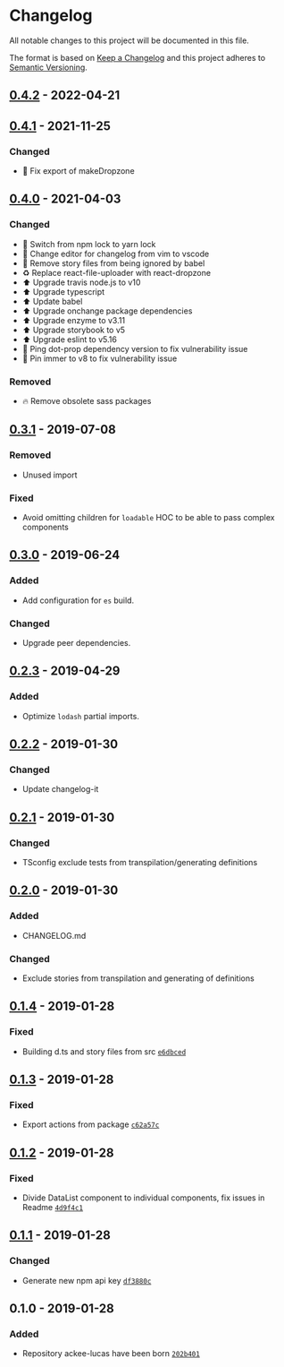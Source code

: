 # Changelog

All notable changes to this project will be documented in this file.

The format is based on [Keep a Changelog](http://keepachangelog.com/en/1.0.0/)
and this project adheres to [Semantic Versioning](http://semver.org/spec/v2.0.0.html).

## [0.4.2] - 2022-04-21

## [0.4.1] - 2021-11-25
### Changed
- 🐛 Fix export of makeDropzone

## [0.4.0] - 2021-04-03
### Changed
- 🔨 Switch from npm lock to yarn lock
- 🔧 Change editor for changelog from vim to vscode
- 🔧 Remove story files from being ignored by babel
- ♻️ Replace react-file-uploader with react-dropzone
- ⬆️ Upgrade travis node.js to v10
- ⬆️ Upgrade typescript
- ⬆️ Update babel
- ⬆️ Upgrade onchange package dependencies
- ⬆️ Upgrade enzyme to v3.11
- ⬆️ Upgrade storybook to v5
- ⬆️ Upgrade eslint to v5.16
- 📌 Ping dot-prop dependency version to fix vulnerability issue
- 📌 Pin immer to v8 to fix vulnerability issue

### Removed
- 🔥 Remove obsolete sass packages

## [0.3.1] - 2019-07-08
### Removed
- Unused import

### Fixed
- Avoid omitting children for `loadable` HOC to be able to pass complex components

## [0.3.0] - 2019-06-24
### Added
- Add configuration for `es` build.

### Changed
- Upgrade peer dependencies.

## [0.2.3] - 2019-04-29
### Added
- Optimize `lodash` partial imports.

## [0.2.2] - 2019-01-30
### Changed
- Update changelog-it

## [0.2.1] - 2019-01-30
### Changed
- TSconfig exclude tests from transpilation/generating definitions

## [0.2.0] - 2019-01-30
### Added
- CHANGELOG.md

### Changed
- Exclude stories from transpilation and generating of definitions

## [0.1.4] - 2019-01-28
### Fixed
- Building d.ts and story files from src [`e6dbced`](https://github.com/AckeeCZ/lucas/commit/e6dbcedeff28d5bf890fa13f6a80e83b791cb04f)

## [0.1.3] - 2019-01-28
### Fixed
- Export actions from package [`c62a57c`](https://github.com/AckeeCZ/lucas/commit/c62a57cf4a6c12aba801c92f621b6012cd5bd522)

## [0.1.2] - 2019-01-28
### Fixed
- Divide DataList component to individual components, fix issues in Readme [`4d9f4c1`](https://github.com/AckeeCZ/lucas/commit/4d9f4c124c7cc7354fb8cf8f20cfffd89b23c175)

## [0.1.1] - 2019-01-28
### Changed
- Generate new npm api key [`df3880c`](https://github.com/AckeeCZ/lucas/commit/df3880c29de0f452b2f86e286d40243db56897f9)

## 0.1.0 - 2019-01-28
### Added
- Repository ackee-lucas have been born [`202b401`](https://github.com/AckeeCZ/lucas/commit/202b4014cfbf593e85669ba4983a4e29b361ec3e)

[0.4.2]: https://github.com/AckeeCZ/lucas/compare/v0.4.1...v0.4.2
[0.4.1]: https://github.com/AckeeCZ/lucas/compare/v0.4.0...v0.4.1
[0.4.0]: https://github.com/AckeeCZ/lucas/compare/v0.3.1...v0.4.0
[0.3.1]: https://github.com/AckeeCZ/lucas/compare/v0.3.0...v0.3.1
[0.3.0]: https://github.com/AckeeCZ/lucas/compare/v0.2.3...v0.3.0
[0.2.3]: https://github.com/AckeeCZ/lucas/compare/v0.2.2...v0.2.3
[0.2.2]: https://github.com/AckeeCZ/lucas/compare/v0.2.1...v0.2.2
[0.2.1]: https://github.com/AckeeCZ/lucas/compare/v0.2.0...v0.2.1
[0.2.0]: https://github.com/AckeeCZ/lucas/compare/v0.1.4...v0.2.0
[0.1.4]: https://github.com/AckeeCZ/lucas/compare/v0.1.3...v0.1.4
[0.1.3]: https://github.com/AckeeCZ/lucas/compare/v0.1.2...v0.1.3
[0.1.2]: https://github.com/AckeeCZ/lucas/compare/v0.1.1...v0.1.2
[0.1.1]: https://github.com/AckeeCZ/lucas/compare/v0.1.0...v0.1.1
